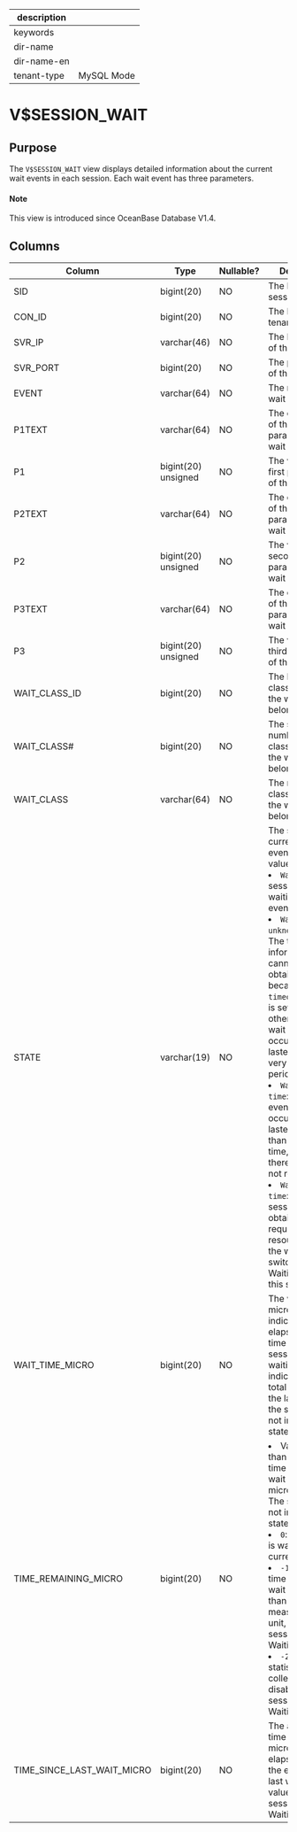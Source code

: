 |description||
|---|---|
|keywords||
|dir-name||
|dir-name-en||
|tenant-type|MySQL Mode|

# V$SESSION_WAIT

## Purpose

The `V$SESSION_WAIT` view displays detailed information about the current wait events in each session. Each wait event has three parameters.

<main id="notice" type='explain'>
  <h4>Note</h4>
  <p>This view is introduced since OceanBase Database V1.4. </p>
</main>

## Columns

| **Column** | **Type** | **Nullable?** | **Description** |
| --- | --- | --- | --- |
| SID | bigint(20) | NO | The ID of the session. |
| CON_ID | bigint(20) | NO | The ID of the tenant. |
| SVR_IP | varchar(46) | NO | The IP address of the server. |
| SVR_PORT | bigint(20) | NO | The port number of the server. |
| EVENT | varchar(64) | NO | The name of the wait event. |
| P1TEXT | varchar(64) | NO | The description of the first parameter of the wait event. |
| P1 | bigint(20) unsigned | NO | The value of the first parameter of the wait event. |
| P2TEXT | varchar(64) | NO | The description of the second parameter of the wait event. |
| P2 | bigint(20) unsigned | NO | The value of the second parameter of the wait event. |
| P3TEXT | varchar(64) | NO | The description of the third parameter of the wait event. |
| P3 | bigint(20) unsigned | NO | The value of the third parameter of the wait event. |
| WAIT_CLASS_ID | bigint(20) | NO | The ID of the class to which the wait event belongs. |
| WAIT_CLASS# | bigint(20) | NO | The sequence number of the class to which the wait event belongs. |
| WAIT_CLASS | varchar(64) | NO | The name of the class to which the wait event belongs. |
| STATE | varchar(19) | NO | The status of the current wait event. Valid values:<li>`Waiting`: The session is waiting for the event.<li>`Waited unknown time`: The time information cannot be obtained because `timed_statistics` is set to false. In other words, a wait event has occurred but lasted only for a very short period.<li>`Wait short time`: A wait event has occurred but lasted for less than one unit of time, and therefore was not recorded.<li>`Waited known time`: If the session has obtained the required resources after the wait, it will switch from the Waiting state to this state. |
| WAIT_TIME_MICRO | bigint(20) | NO | The wait time in microseconds. It indicates the elapsed wait time if the session is in waiting state and indicates the total wait time of the last wait if the session is not in the waiting state. |
| TIME_REMAINING_MICRO | bigint(20) | NO | <li>Value greater than 0: The wait time of the last wait in microseconds. The session is not in Waiting state.<li>`0`: The session is waiting for the current event.<li>`-1`: The wait time of the last wait is shorter than one measurement unit, and the session is not in Waiting state.<li>`-2`: Time statistics collection is disabled, and the session is not in Waiting state. |
| TIME_SINCE_LAST_WAIT_MICRO | bigint(20) | NO | The amount of time in microseconds elapsed since the end of the last wait. The value is 0 if the session is in Waiting state. |
